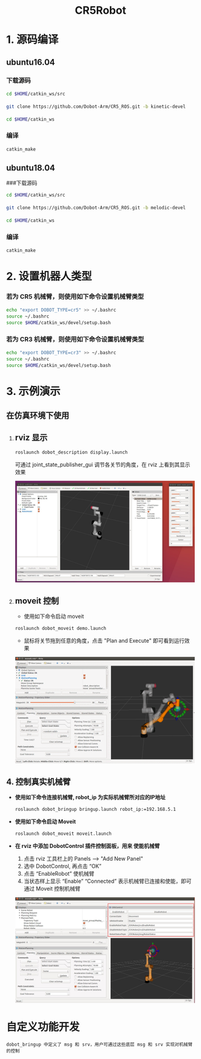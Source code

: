 # <center>CR5Robot</center>

# 1. 源码编译
## ubuntu16.04
### 下载源码
```sh
cd $HOME/catkin_ws/src

git clone https://github.com/Dobot-Arm/CR5_ROS.git -b kinetic-devel

cd $HOME/catkin_ws
```
### 编译
```sh
catkin_make
```

## ubuntu18.04
###下载源码
```sh
cd $HOME/catkin_ws/src

git clone https://github.com/Dobot-Arm/CR5_ROS.git -b melodic-devel

cd $HOME/catkin_ws
```
### 编译
```sh
catkin_make
```

# 2. 设置机器人类型
### 若为 CR5 机械臂，则使用如下命令设置机械臂类型
```sh
echo "export DOBOT_TYPE=cr5" >> ~/.bashrc
source ~/.bashrc
source $HOME/catkin_ws/devel/setup.bash
```
### 若为 CR3 机械臂，则使用如下命令设置机械臂类型
```sh
echo "export DOBOT_TYPE=cr3" >> ~/.bashrc
source ~/.bashrc
source $HOME/catkin_ws/devel/setup.bash
```

# 3. 示例演示

## 在仿真环境下使用

1. ## rviz 显示

    ```sh
    roslaunch dobot_description display.launch
    ```

    可通过 joint_state_publisher_gui 调节各关节的角度，在 rviz 上看到其显示效果

    ![rviz显示](./rviz.jpg)


2. ## moveit 控制
    * 使用如下命令启动 moveit
    ```sh
    roslaunch dobot_moveit demo.launch
    ```
    * 鼠标将关节拖到任意的角度，点击 "Plan and Execute" 即可看到运行效果

    ![moveit显示](./moveit.gif)


## 4. 控制真实机械臂

* **使用如下命令连接机械臂, robot_ip 为实际机械臂所对应的IP地址**
    ```sh
    roslaunch dobot_bringup bringup.launch robot_ip:=192.168.5.1
    ```

* **使用如下命令启动 Moveit**
    ```sh
    roslaunch dobot_moveit moveit.launch
    ```

* **在 rviz 中添加 DobotControl 插件控制面板，用来 使能机械臂**
    1. 点击 rviz 工具栏上的 Panels --> "Add New Panel"
    2. 选中 DobotControl, 再点击 “OK”
    3. 点击 “EnableRobot” 使机械臂
    4. 当状态样上显示 “Enable” “Connected” 表示机械臂已连接和使能，即可通过 Moveit 控制机械臂

    ![DobotControl](./cr5control.jpg)


# 自定义功能开发

    dobot_bringup 中定义了 msg 和 srv，用户可通过这些底层 msg 和 srv 实现对机械臂的控制